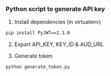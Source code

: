 ### Python script to generate API key

1. Install dependencies (in virtualenv)

```bash
pip install PyJWT==2.3.0
```

2. Export API_KEY, KEY_ID & AUD_URL

3. Generate token
```bash
python generate_token.py
```